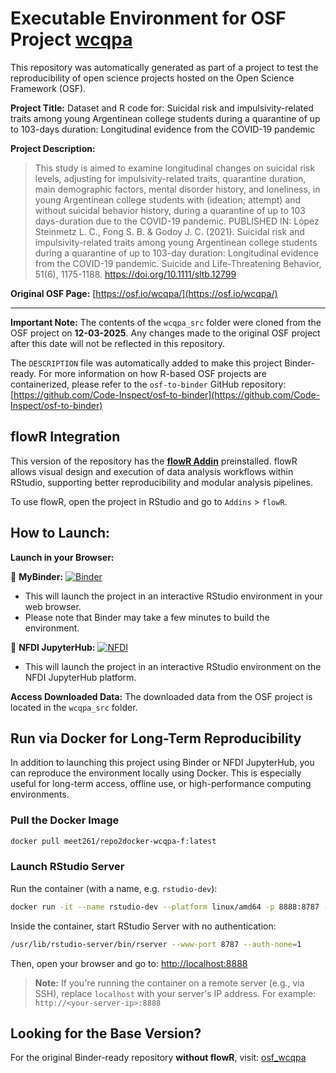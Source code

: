 # Executable Environment for OSF Project [wcqpa](https://osf.io/wcqpa/)

This repository was automatically generated as part of a project to test the reproducibility of open science projects hosted on the Open Science Framework (OSF).

**Project Title:** Dataset and R code for: Suicidal risk and impulsivity-related traits among young Argentinean college students during a quarantine of up to 103-days duration: Longitudinal evidence from the COVID-19 pandemic

**Project Description:**
> This study is aimed to examine longitudinal changes on suicidal risk levels, adjusting for impulsivity-related traits, quarantine duration, main demographic factors, mental disorder history, and loneliness, in young Argentinean college students with (ideation; attempt) and without suicidal behavior history, during a quarantine of up to 103 days-duration due to the COVID-19 pandemic. PUBLISHED IN: López Steinmetz L. C., Fong S. B. &amp; Godoy J. C. (2021). Suicidal risk and impulsivity-related traits among young Argentinean college students during a quarantine of up to 103-day duration: Longitudinal evidence from the COVID-19 pandemic. Suicide and Life-Threatening Behavior, 51(6), 1175-1188. https://doi.org/10.1111/sltb.12799 

**Original OSF Page:** [https://osf.io/wcqpa/](https://osf.io/wcqpa/)

---

**Important Note:** The contents of the `wcqpa_src` folder were cloned from the OSF project on **12-03-2025**. Any changes made to the original OSF project after this date will not be reflected in this repository.

The `DESCRIPTION` file was automatically added to make this project Binder-ready. For more information on how R-based OSF projects are containerized, please refer to the `osf-to-binder` GitHub repository: [https://github.com/Code-Inspect/osf-to-binder](https://github.com/Code-Inspect/osf-to-binder)

## flowR Integration

This version of the repository has the **[flowR Addin](https://github.com/flowr-analysis/rstudio-addin-flowr)** preinstalled. flowR allows visual design and execution of data analysis workflows within RStudio, supporting better reproducibility and modular analysis pipelines.

To use flowR, open the project in RStudio and go to `Addins` > `flowR`.

## How to Launch:

**Launch in your Browser:**

🚀 **MyBinder:** [![Binder](https://mybinder.org/badge_logo.svg)](https://mybinder.org/v2/gh/code-inspect-binder/osf_wcqpa-f/HEAD?urlpath=rstudio)

   * This will launch the project in an interactive RStudio environment in your web browser.
   * Please note that Binder may take a few minutes to build the environment.

🚀 **NFDI JupyterHub:** [![NFDI](https://nfdi-jupyter.de/images/nfdi_badge.svg)](https://hub.nfdi-jupyter.de/r2d/gh/code-inspect-binder/osf_wcqpa-f/HEAD?urlpath=rstudio)

   * This will launch the project in an interactive RStudio environment on the NFDI JupyterHub platform.

**Access Downloaded Data:**
The downloaded data from the OSF project is located in the `wcqpa_src` folder.

## Run via Docker for Long-Term Reproducibility

In addition to launching this project using Binder or NFDI JupyterHub, you can reproduce the environment locally using Docker. This is especially useful for long-term access, offline use, or high-performance computing environments.

### Pull the Docker Image

```bash
docker pull meet261/repo2docker-wcqpa-f:latest
```

### Launch RStudio Server

Run the container (with a name, e.g. `rstudio-dev`):
```bash
docker run -it --name rstudio-dev --platform linux/amd64 -p 8888:8787 --user root meet261/repo2docker-wcqpa-f bash
```

Inside the container, start RStudio Server with no authentication:
```bash
/usr/lib/rstudio-server/bin/rserver --www-port 8787 --auth-none=1
```

Then, open your browser and go to: [http://localhost:8888](http://localhost:8888)

> **Note:** If you're running the container on a remote server (e.g., via SSH), replace `localhost` with your server's IP address.
> For example: `http://<your-server-ip>:8888`

## Looking for the Base Version?

For the original Binder-ready repository **without flowR**, visit:
[osf_wcqpa](https://github.com/code-inspect-binder/osf_wcqpa)


